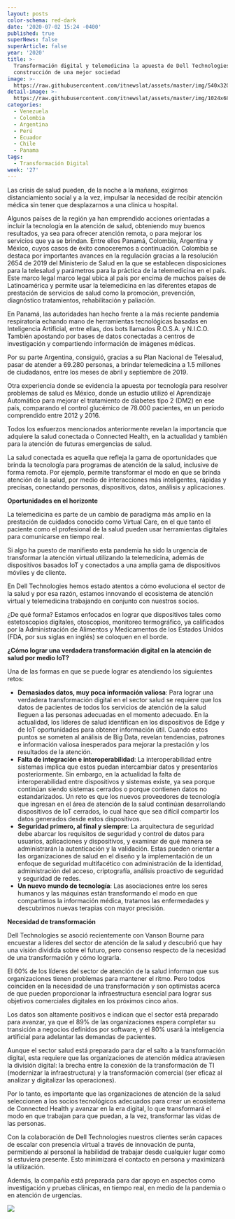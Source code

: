 ```yaml
---
layout: posts
color-schema: red-dark
date: '2020-07-02 15:24 -0400'
published: true
superNews: false
superArticle: false
year: '2020'
title: >-
  Transformación digital y telemedicina la apuesta de Dell Technologies para la
  construcción de una mejor sociedad
image: >-
  https://raw.githubusercontent.com/itnewslat/assets/master/img/540x320/Medico-Tecnologia-p.jpg
detail-image: >-
  https://raw.githubusercontent.com/itnewslat/assets/master/img/1024x680/Medico-Tecnologia-g.jpg
categories:
  - Venezuela
  - Colombia
  - Argentina
  - Perú
  - Ecuador
  - Chile
  - Panama
tags:
  - Transformación Digital
week: '27'
---
```

Las crisis de salud pueden, de la noche a la mañana, exigirnos distanciamiento social y a la vez, impulsar la necesidad de recibir atención médica sin tener que desplazarnos a una clínica u hospital.

Algunos países de la región ya han emprendido acciones orientadas a incluir la tecnología en la atención de salud, obteniendo muy buenos resultados, ya sea para ofrecer atención remota, o para mejorar los servicios que ya se brindan. Entre ellos Panamá, Colombia, Argentina y México, cuyos casos de éxito conoceremos a continuación.
Colombia se destaca por importantes avances en la regulación gracias a la resolución 2654 de 2019 del Ministerio de Salud en la que se establecen disposiciones para la telesalud y parámetros para la práctica de la telemedicina en el país. Este marco legal marco legal ubica al país por encima de muchos países de Latinoamérica y permite usar la telemedicina en las diferentes etapas de prestación de servicios de salud como la promoción, prevención, diagnóstico tratamientos, rehabilitación y paliación.

En Panamá, las autoridades han hecho frente a la más reciente pandemia respiratoria echando mano de herramientas tecnológicas basadas en Inteligencia Artificial, entre ellas, dos bots llamados R.O.S.A. y N.I.C.O. También apostando por bases de datos conectadas a centros de investigación y compartiendo información de imágenes médicas.

Por su parte Argentina, consiguió, gracias a su Plan Nacional de Telesalud, pasar de atender a 69.280 personas, a brindar telemedicina a 1.5 millones de ciudadanos, entre los meses de abril y septiembre de 2019.

Otra experiencia donde se evidencia la apuesta por tecnología para resolver problemas de salud es México, donde  un estudio utilizó el Aprendizaje Automático para mejorar el tratamiento de diabetes tipo 2 (DM2) en ese país, comparando el control glucémico de 78.000 pacientes, en un período comprendido entre 2012 y 2016. 

Todos los esfuerzos mencionados anteriormente revelan la importancia que adquiere la salud conectada o Connected Health, en la actualidad y también para la atención de futuras emergencias de salud. 

La salud conectada es aquella que refleja la gama de oportunidades que brinda la tecnología para programas de atención de la salud, inclusive de forma remota. Por ejemplo, permite transformar el modo en que se brinda atención de la salud, por medio de interacciones más inteligentes, rápidas y precisas, conectando personas, dispositivos, datos, análisis y aplicaciones.

**Oportunidades en el horizonte**

La telemedicina es parte de un cambio de paradigma más amplio en la prestación de cuidados conocido como Virtual Care, en el que tanto el paciente como el profesional de la salud pueden usar herramientas digitales para comunicarse en tiempo real. 

Si algo ha puesto de manifiesto esta pandemia ha sido la urgencia de transformar la atención virtual utilizando la telemedicina, además de dispositivos basados IoT y conectados a una amplia gama de dispositivos móviles y de cliente. 

En Dell Technologies hemos estado atentos a cómo evoluciona el sector de la salud y por esa razón, estamos innovando el ecosistema de atención virtual y telemedicina trabajando en conjunto con nuestros socios. 

¿De qué forma? Estamos enfocados en lograr que dispositivos tales como estetoscopios digitales, otoscopios, monitoreo termográfico, ya calificados por la Administración de Alimentos y Medicamentos de los Estados Unidos (FDA, por sus siglas en inglés) se coloquen en el borde. 

**¿Cómo lograr una verdadera transformación digital en la atención de salud por medio IoT?**

Una de las formas en que se puede lograr es atendiendo los siguientes retos: 

- **Demasiados datos, muy poca información valiosa**: Para lograr una verdadera transformación digital en el sector salud se requiere que los datos de pacientes de todos los servicios de atención de la salud lleguen a las personas adecuadas en el momento adecuado. En la actualidad, los líderes de salud identifican en los dispositivos de Edge y de IoT oportunidades para obtener información útil. Cuando estos puntos se someten al análisis de Big Data, revelan tendencias, patrones e información valiosa inesperados para mejorar la prestación y los resultados de la atención. 
- **Falta de integración e interoperabilidad**: La interoperabilidad entre sistemas implica que estos puedan intercambiar datos y presentarlos posteriormente. Sin embargo, en la actualidad la falta de interoperabilidad entre dispositivos y sistemas existe, ya sea porque continúan siendo sistemas cerrados o porque contienen datos no estandarizados. Un reto es que los nuevos proveedores de tecnología que ingresan en el área de atención de la salud continúan desarrollando dispositivos de IoT cerrados, lo cual hace que sea difícil compartir los datos generados desde estos dispositivos.
- **Seguridad primero, al final y siempre**: La arquitectura de seguridad debe abarcar los requisitos de seguridad y control de datos para usuarios, aplicaciones y dispositivos, y examinar de qué manera se administrarán la autenticación y la validación. Estas pueden orientar a las organizaciones de salud en el diseño y la implementación de un enfoque de seguridad multifacético con administración de la identidad, administración del acceso, criptografía, análisis proactivo de seguridad y seguridad de redes.
- **Un nuevo mundo de tecnología**: Las asociaciones entre los seres humanos y las máquinas están transformando el modo en que compartimos la información médica, tratamos las enfermedades y descubrimos nuevas terapias con mayor precisión. 
 
**Necesidad de transformación**

Dell Technologies se asoció recientemente con Vanson Bourne para encuestar a líderes del sector de atención de la salud y descubrió que hay una visión dividida sobre el futuro, pero consenso respecto de la necesidad de una transformación y cómo lograrla. 

El 60% de los líderes del sector de atención de la salud informan que sus organizaciones tienen problemas para mantener el ritmo. Pero todos coinciden en la necesidad de una transformación y son optimistas acerca de que pueden proporcionar la infraestructura esencial para lograr sus objetivos comerciales digitales en los próximos cinco años. 

Los datos son altamente positivos e indican que el sector está preparado para avanzar, ya que el 89% de las organizaciones espera completar su transición a negocios definidos por software, y el 80% usará la inteligencia artificial para adelantar las demandas de pacientes. 

Aunque el sector salud está preparado para dar el salto a la transformación digital, esta requiere que las organizaciones de atención médica atraviesen la división digital: la brecha entre la conexión de la transformación de TI (modernizar la infraestructura) y la transformación comercial (ser eficaz al analizar y digitalizar las operaciones). 

Por lo tanto, es importante que las organizaciones de atención de la salud seleccionen a los socios tecnológicos adecuados para crear un ecosistema de Connected Health y avanzar en la era digital, lo que transformará el modo en que trabajan para que puedan, a la vez, transformar las vidas de las personas.

Con la colaboración de Dell Technologies nuestros clientes serán capaces de escalar con presencia virtual a través de innovación de punta, permitiendo al personal la habilidad de trabajar desde cualquier lugar como si estuviera presente.  Esto minimizará el contacto en persona y maximizará la utilización.

Además, la compañía está preparada para dar apoyo en aspectos como investigación y pruebas clínicas, en tiempo real, en medio de la pandemia o en atención de urgencias.

<img src="https://tracker.metricool.com/c3po.jpg?hash=56f88a41e39ab42c063cc51676587a04"/>